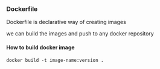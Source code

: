 ### Dockerfile

Dockerfile is declarative way of creating images

we can build the images and push to any docker repository

#### How to build docker image
```
docker build -t image-name:version .
```
